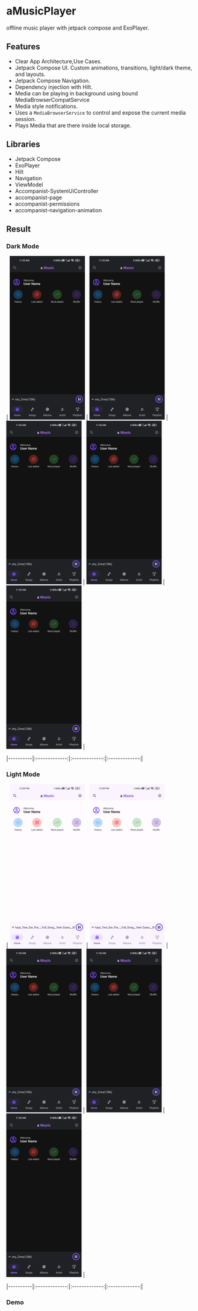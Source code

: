 # aMusicPlayer
offline music player with jetpack compose and ExoPlayer.

## Features

- Clear App Architecture,Use Cases.
- Jetpack Compose UI. Custom animations, transitions, light/dark theme, and layouts.
- Jetpack Compose Navigation.
- Dependency injection with Hilt.
- Media can be playing in background using bound MediaBrowserCompatService
- Media style notifications.
- Uses a `MediaBrowserService` to control and expose the current media session.
- Plays Media that are there inside local storage.

## Libraries

- Jetpack Compose
- ExoPlayer
- Hilt
- Navigation
- ViewModel
- Accompanist-SystemUiController
- accompanist-page
- accompanist-permissions
- accompanist-navigation-animation

## Result

### Dark Mode

| <img src="screenshots/d_home.jpg" width="200"/> | <img src="screenshots/d_home.jpg" width="200"/> | <img src="screenshots/d_home.jpg" width="200"/> | <img src="screenshots/d_home.jpg" width="200"/> | <img src="screenshots/d_home.jpg" width="200"/> | 

|----------|:-------------:|:-------------:|:-------------:|

### Light Mode

| <img src="screenshots/l_home.jpg" width="200"/> | <img src="screenshots/l_home.jpg" width="200"/> | <img src="screenshots/d_home.jpg" width="200"/> | <img src="screenshots/d_home.jpg" width="200"/> | <img src="screenshots/d_home.jpg" width="200"/> | 

|----------|:-------------:|:-------------:|:-------------:|

### Demo
